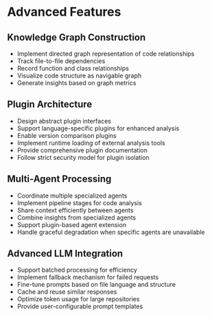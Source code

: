 # Advanced Features

## Knowledge Graph Construction

- Implement directed graph representation of code relationships
- Track file-to-file dependencies
- Record function and class relationships
- Visualize code structure as navigable graph
- Generate insights based on graph metrics

## Plugin Architecture

- Design abstract plugin interfaces
- Support language-specific plugins for enhanced analysis
- Enable version comparison plugins
- Implement runtime loading of external analysis tools
- Provide comprehensive plugin documentation
- Follow strict security model for plugin isolation

## Multi-Agent Processing

- Coordinate multiple specialized agents
- Implement pipeline stages for code analysis
- Share context efficiently between agents
- Combine insights from specialized agents
- Support plugin-based agent extension
- Handle graceful degradation when specific agents are unavailable

## Advanced LLM Integration

- Support batched processing for efficiency
- Implement fallback mechanism for failed requests
- Fine-tune prompts based on file language and structure
- Cache and reuse similar responses
- Optimize token usage for large repositories
- Provide user-configurable prompt templates
